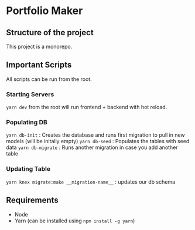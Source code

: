 # Portfolio Maker

## Structure of the project

This project is a monorepo.

## Important Scripts

All scripts can be run from the root.

### Starting Servers

`yarn dev` from the root will run frontend + backend with hot reload.

### Populating DB

`yarn db-init` : Creates the database and runs first migration to pull in new models (will be initally empty)
`yarn db-seed` : Populates the tables with seed data
`yarn db-migrate` : Runs another migration in case you add another table

### Updating Table
`yarn knex migrate:make __migration-name__` : updates our db schema 

## Requirements

- Node
- Yarn (can be installed using `npm install -g yarn`)
